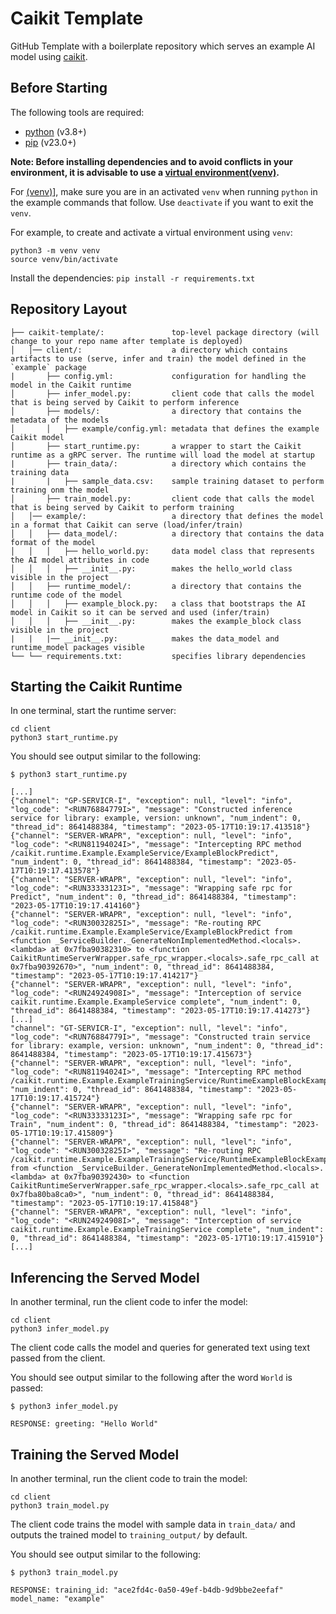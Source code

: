 # Caikit Template

GitHub Template with a boilerplate repository which serves an example AI model using [caikit](https://github.com/caikit/caikit).

## Before Starting

The following tools are required:

- [python](https://www.python.org) (v3.8+)
- [pip](https://pypi.org/project/pip/) (v23.0+)

**Note: Before installing dependencies and to avoid conflicts in your environment, it is advisable to use a [virtual environment(venv)](https://docs.python.org/3/library/venv.html).**

For [(venv)](https://docs.python.org/3/library/venv.html)], make sure you are in an activated `venv` when running `python` in the example commands that follow. Use `deactivate` if you want to exit the `venv`.

For example, to create and activate a virtual environment using `venv`:

```shell
python3 -m venv venv
source venv/bin/activate
```

Install the dependencies: `pip install -r requirements.txt`

## Repository Layout

```text
├── caikit-template/:               top-level package directory (will change to your repo name after template is deployed)
│   │── client/:                    a directory which contains artifacts to use (serve, infer and train) the model defined in the `example` package
|       ├── config.yml:             configuration for handling the model in the Caikit runtime
│       ├── infer_model.py:         client code that calls the model that is being served by Caikit to perform inference
│       ├── models/:                a directory that contains the metadata of the models
│       │   ├── example/config.yml: metadata that defines the example Caikit model 
│       ├── start_runtime.py:       a wrapper to start the Caikit runtime as a gRPC server. The runtime will load the model at startup
|       ├── train_data/:            a directory which contains the training data
|       |   ├── sample_data.csv:    sample training dataset to perform training onm the model
│       ├── train_model.py:         client code that calls the model that is being served by Caikit to perform training
│   │── example/:                   a directory that defines the model in a format that Caikit can serve (load/infer/train) 
│   │   ├── data_model/:            a directory that contains the data format of the model
│   │   │   ├── hello_world.py:     data model class that represents the AI model attributes in code
│   │   │   ├── __init__.py:        makes the hello_world class visible in the project
│   │   ├── runtime_model/:         a directory that contains the runtime code of the model
│   │   │   ├── example_block.py:   a class that bootstraps the AI model in Caikit so it can be served and used (infer/train)
│   │   │   ├── __init__.py:        makes the example_block class visible in the project
|   |   |── __init__.py:            makes the data_model and runtime_model packages visible
└── └── requirements.txt:           specifies library dependencies
```

## Starting the Caikit Runtime

In one terminal, start the runtime server:

```shell
cd client
python3 start_runtime.py
```

You should see output similar to the following:

```ShellSession
$ python3 start_runtime.py

[...]
{"channel": "GP-SERVICR-I", "exception": null, "level": "info", "log_code": "<RUN76884779I>", "message": "Constructed inference service for library: example, version: unknown", "num_indent": 0, "thread_id": 8641488384, "timestamp": "2023-05-17T10:19:17.413518"}
{"channel": "SERVER-WRAPR", "exception": null, "level": "info", "log_code": "<RUN81194024I>", "message": "Intercepting RPC method /caikit.runtime.Example.ExampleService/ExampleBlockPredict", "num_indent": 0, "thread_id": 8641488384, "timestamp": "2023-05-17T10:19:17.413578"}
{"channel": "SERVER-WRAPR", "exception": null, "level": "info", "log_code": "<RUN33333123I>", "message": "Wrapping safe rpc for Predict", "num_indent": 0, "thread_id": 8641488384, "timestamp": "2023-05-17T10:19:17.414160"}
{"channel": "SERVER-WRAPR", "exception": null, "level": "info", "log_code": "<RUN30032825I>", "message": "Re-routing RPC /caikit.runtime.Example.ExampleService/ExampleBlockPredict from <function _ServiceBuilder._GenerateNonImplementedMethod.<locals>.<lambda> at 0x7fba90382310> to <function CaikitRuntimeServerWrapper.safe_rpc_wrapper.<locals>.safe_rpc_call at 0x7fba90392670>", "num_indent": 0, "thread_id": 8641488384, "timestamp": "2023-05-17T10:19:17.414217"}
{"channel": "SERVER-WRAPR", "exception": null, "level": "info", "log_code": "<RUN24924908I>", "message": "Interception of service caikit.runtime.Example.ExampleService complete", "num_indent": 0, "thread_id": 8641488384, "timestamp": "2023-05-17T10:19:17.414273"}
[...]
"channel": "GT-SERVICR-I", "exception": null, "level": "info", "log_code": "<RUN76884779I>", "message": "Constructed train service for library: example, version: unknown", "num_indent": 0, "thread_id": 8641488384, "timestamp": "2023-05-17T10:19:17.415673"}
{"channel": "SERVER-WRAPR", "exception": null, "level": "info", "log_code": "<RUN81194024I>", "message": "Intercepting RPC method /caikit.runtime.Example.ExampleTrainingService/RuntimeExampleBlockExampleBlockTrain", "num_indent": 0, "thread_id": 8641488384, "timestamp": "2023-05-17T10:19:17.415724"}
{"channel": "SERVER-WRAPR", "exception": null, "level": "info", "log_code": "<RUN33333123I>", "message": "Wrapping safe rpc for Train", "num_indent": 0, "thread_id": 8641488384, "timestamp": "2023-05-17T10:19:17.415809"}
{"channel": "SERVER-WRAPR", "exception": null, "level": "info", "log_code": "<RUN30032825I>", "message": "Re-routing RPC /caikit.runtime.Example.ExampleTrainingService/RuntimeExampleBlockExampleBlockTrain from <function _ServiceBuilder._GenerateNonImplementedMethod.<locals>.<lambda> at 0x7fba90392430> to <function CaikitRuntimeServerWrapper.safe_rpc_wrapper.<locals>.safe_rpc_call at 0x7fba80ba8ca0>", "num_indent": 0, "thread_id": 8641488384, "timestamp": "2023-05-17T10:19:17.415848"}
{"channel": "SERVER-WRAPR", "exception": null, "level": "info", "log_code": "<RUN24924908I>", "message": "Interception of service caikit.runtime.Example.ExampleTrainingService complete", "num_indent": 0, "thread_id": 8641488384, "timestamp": "2023-05-17T10:19:17.415910"}
[...]
```

## Inferencing the Served Model

In another terminal, run the client code to infer the model:

```shell
cd client
python3 infer_model.py
```

The client code calls the model and queries for generated text using text passed from the client.

You should see output similar to the following after the word `World` is passed:

```ShellSession
$ python3 infer_model.py

RESPONSE: greeting: "Hello World"
```

## Training the Served Model

In another terminal, run the client code to train the model:

```shell
cd client
python3 train_model.py
```

The client code trains the model with sample data in `train_data/` and outputs the
trained model to `training_output/` by default.

You should see output similar to the following:

```ShellSession
$ python3 train_model.py

RESPONSE: training_id: "ace2fd4c-0a50-49ef-b4db-9d9bbe2eefaf"
model_name: "example"
```
